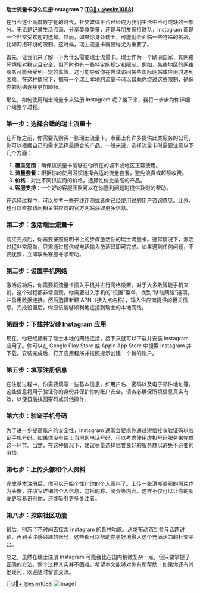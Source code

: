 **瑞士流量卡怎么注册Instagram？[[TG💪+ @esim1088](https://t.me/s/esim1088)]**

在当今这个高度数字化的时代，社交媒体平台已经成为我们生活中不可或缺的一部分。无论是记录生活点滴、分享美食美景，还是与朋友保持联系，Instagram 都是一个非常受欢迎的选择。然而，如果你身处瑞士，可能就会面临一些特殊的挑战，比如网络环境的限制。这时候，瑞士流量卡就显得尤为重要了。

首先，让我们来了解一下为什么需要瑞士流量卡。瑞士作为一个欧洲国家，其网络环境相对稳定且安全，但同时也有一些特定的规定和限制。例如，某些地区的网络服务可能会受到一定的监管，这可能导致你在尝试访问某些国际网站或应用时遇到困难。在这种情况下，拥有一个瑞士本地的流量卡可以帮助你绕过这些限制，确保你的网络连接更加顺畅。

那么，如何使用瑞士流量卡来注册 Instagram 呢？接下来，我将一步步为你详细介绍整个过程。

### 第一步：选择合适的瑞士流量卡

在开始之前，你需要先购买一张瑞士流量卡。市面上有许多提供此类服务的公司，你可以根据自己的需求选择最适合的产品。一般来说，选择流量卡时需要注意以下几个方面：

1. **覆盖范围**：确保该流量卡能够在你所在的城市或地区正常使用。
2. **流量套餐**：根据你的使用习惯选择合适的流量套餐，避免浪费或超额收费。
3. **价格**：对比不同供应商的价格，选择性价比最高的产品。
4. **客服支持**：一个好的客服团队可以在你遇到问题时提供及时的帮助。

在选择过程中，可以参考一些在线评测或者向已经使用过的用户咨询意见。此外，也可以直接访问相关供应商的官方网站获取更多信息。

### 第二步：激活瑞士流量卡

购买完成后，你需要按照说明书上的步骤激活你的瑞士流量卡。通常情况下，激活过程非常简单，只需通过短信或电话输入激活码即可完成。如果遇到任何问题，不要犹豫，立即联系客服寻求帮助。

### 第三步：设置手机网络

激活成功后，你需要将流量卡插入手机并进行网络设置。对于大多数智能手机来说，这个过程都非常直观。你需要进入手机的“设置”菜单，找到“移动网络”选项，并启用数据连接。然后选择新建 APN（接入点名称），输入供应商提供的相关信息。完成设置后，你应该能够顺利地连接到瑞士的本地网络。

### 第四步：下载并安装 Instagram 应用

现在，你已经拥有了瑞士本地的网络连接，接下来就可以下载并安装 Instagram 应用了。你可以在 Google Play Store 或 Apple App Store 中搜索 Instagram 并下载。安装完成后，打开应用程序并按照提示创建一个新的账户。

### 第五步：填写注册信息

在注册过程中，你需要填写一些基本信息，如用户名、密码以及电子邮件地址等。这些信息将用于验证你的身份并保护你的账户安全。请务必确保所填信息真实有效，以便日后找回密码或其他操作。

### 第六步：验证手机号码

为了进一步提高账户的安全性，Instagram 通常会要求你通过短信接收验证码以验证手机号码。如果你没有瑞士当地的电话号码，可以考虑使用虚拟号码服务来完成这一环节。当然，在这种情况下，建议尽量选择信誉良好的服务商以避免不必要的麻烦。

### 第七步：上传头像和个人资料

完成基本注册后，你可以开始个性化你的个人资料了。上传一张清晰美观的照片作为头像，并填写详细的个人信息，包括昵称、简介等内容。这样不仅可以让你的朋友更容易识别你，还能吸引更多关注者。

### 第八步：探索社区功能

最后，别忘了花时间去探索 Instagram 的各种功能。从发布动态到参与话题讨论，再到关注感兴趣的账号，这些都可以帮助你更好地融入这个充满活力的社交平台。

总之，虽然在瑞士注册 Instagram 可能会比在国内稍微复杂一点，但只要掌握了正确的方法，整个过程其实并不困难。希望本文能够对你有所帮助！如果你还有其他疑问，欢迎随时留言交流。

[[TG💪+ @esim1088](https://t.me/s/esim1088) ![Image](https://i.postimg.cc/4NQfJmqS/Snipaste-2025-05-13-00-14-12.png)]